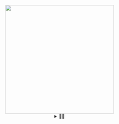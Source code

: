 <div align="center">
  <img height="350" src="https://preview.redd.it/ayano-kimishima-roshidere-light-novel-volume-9-illustration-v0-otmt7fij0khd1.jpeg?auto=webp&s=f6e080669e9111859a4d3703d8f5a4a2d9c37927"  />
</div>
<details align="center">
    <summary>👷‍♂️</summary>
    <img src="https://github-readme-stats.vercel.app/api?username=Mutton9558&hide_title=false&hide_rank=false&show_icons=true&include_all_commits=true&count_private=true&disable_animations=false&theme=dracula&locale=en&hide_border=false&order=1" height="150" alt="stats graph"  />
  <img src="https://github-readme-stats.vercel.app/api/top-langs?username=Mutton9558&locale=en&hide_title=false&layout=compact&card_width=320&langs_count=5&theme=dracula&hide_border=false&order=2" height="150" alt="languages graph"  />
</details>

